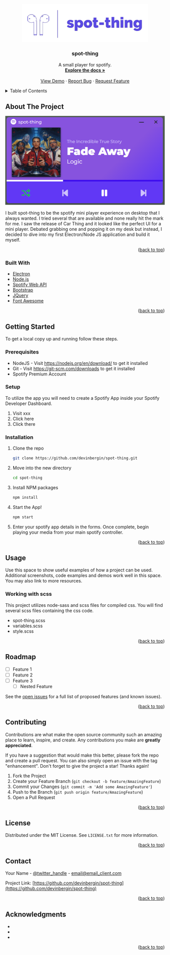 <div id="top"></div>

<!-- PROJECT LOGO -->
<br />
<div align="center">
  <a href="https://github.com/devinbergin/spot-thing">
    <img src="images/spot-thing-logos_transparent.png" alt="Logo" width="400">
  </a>

<h3 align="center">spot-thing</h3>

  <p align="center">
    A small player for spotify.
    <br />
    <a href="https://github.com/devinbergin/spot-thing"><strong>Explore the docs »</strong></a>
    <br />
    <br />
    <a href="https://github.com/devinbergin/spot-thing">View Demo</a>
    ·
    <a href="https://github.com/devinbergin/spot-thing/issues">Report Bug</a>
    ·
    <a href="https://github.com/devinbergin/spot-thing/issues">Request Feature</a>
  </p>
</div>



<!-- TABLE OF CONTENTS -->
<details>
  <summary>Table of Contents</summary>
  <ol>
    <li>
      <a href="#about-the-project">About The Project</a>
      <ul>
        <li><a href="#built-with">Built With</a></li>
      </ul>
    </li>
    <li>
      <a href="#getting-started">Getting Started</a>
      <ul>
        <li><a href="#prerequisites">Prerequisites</a></li>
        <li><a href="#installation">Installation</a></li>
      </ul>
    </li>
    <li><a href="#usage">Usage</a></li>
    <li><a href="#roadmap">Roadmap</a></li>
    <li><a href="#contributing">Contributing</a></li>
    <li><a href="#license">License</a></li>
    <li><a href="#contact">Contact</a></li>
    <li><a href="#acknowledgments">Acknowledgments</a></li>
  </ol>
</details>



<!-- ABOUT THE PROJECT -->
## About The Project

<p align="center">
  <img src="images/currentUI.png">
</p>

I built spot-thing to be the spotify mini player experience on desktop that I always wanted. I tried several that are available and none really hit the mark for me. I saw the release of Car Thing and it looked like the perfect UI for a mini player. Debated grabbing one and popping it on my desk but instead, I decided to dive into my first Electron/Node JS application and build it myself. 

<p align="right">(<a href="#top">back to top</a>)</p>



### Built With

* [Electron](https://www.electronjs.org/)
* [Node.js](https://nodejs.org/)
* [Spotify Web API](https://developer.spotify.com/documentation/web-api/)
* [Bootstrap](https://getbootstrap.com)
* [JQuery](https://jquery.com)
* [Font Awesome](https://fontawesome.com/)

<p align="right">(<a href="#top">back to top</a>)</p>



<!-- GETTING STARTED -->
## Getting Started

To get a local copy up and running follow these steps.

### Prerequisites

* NodeJS - Visit https://nodejs.org/en/download/ to get it installed
* Git - Visit https://git-scm.com/downloads to get it installed
* Spotify Premium Account

### Setup

To utilize the app you will need to create a Spotify App inside your Spotify Developer Dashboard. 

1. Visit xxx
2. Click here
3. Click there


### Installation

1. Clone the repo
   ```sh
   git clone https://github.com/devinbergin/spot-thing.git
   ```
2. Move into the new directory
   ```sh
   cd spot-thing
   ```
3. Install NPM packages
   ```sh
   npm install
   ```
4. Start the App!
   ```sh
   npm start
   ```
5. Enter your spotify app details in the forms. Once complete, begin playing your media from your main spotify controller.


<p align="right">(<a href="#top">back to top</a>)</p>



<!-- USAGE EXAMPLES -->
## Usage

Use this space to show useful examples of how a project can be used. Additional screenshots, code examples and demos work well in this space. You may also link to more resources.

### Working with scss

This project utilizes node-sass and scss files for compiled css. You will find several scss files containing the css code. 
- spot-thing.scss
- variables.scss
- style.scss


<p align="right">(<a href="#top">back to top</a>)</p>



<!-- ROADMAP -->
## Roadmap

- [ ] Feature 1
- [ ] Feature 2
- [ ] Feature 3
    - [ ] Nested Feature

See the [open issues](https://github.com/devinbergin/spot-thing/issues) for a full list of proposed features (and known issues).

<p align="right">(<a href="#top">back to top</a>)</p>



<!-- CONTRIBUTING -->
## Contributing

Contributions are what make the open source community such an amazing place to learn, inspire, and create. Any contributions you make are **greatly appreciated**.

If you have a suggestion that would make this better, please fork the repo and create a pull request. You can also simply open an issue with the tag "enhancement".
Don't forget to give the project a star! Thanks again!

1. Fork the Project
2. Create your Feature Branch (`git checkout -b feature/AmazingFeature`)
3. Commit your Changes (`git commit -m 'Add some AmazingFeature'`)
4. Push to the Branch (`git push origin feature/AmazingFeature`)
5. Open a Pull Request

<p align="right">(<a href="#top">back to top</a>)</p>



<!-- LICENSE -->
## License

Distributed under the MIT License. See `LICENSE.txt` for more information.

<p align="right">(<a href="#top">back to top</a>)</p>



<!-- CONTACT -->
## Contact

Your Name - [@twitter_handle](https://twitter.com/twitter_handle) - email@email_client.com

Project Link: [https://github.com/devinbergin/spot-thing](https://github.com/devinbergin/spot-thing)

<p align="right">(<a href="#top">back to top</a>)</p>



<!-- ACKNOWLEDGMENTS -->
## Acknowledgments

* []()
* []()
* []()

<p align="right">(<a href="#top">back to top</a>)</p>
